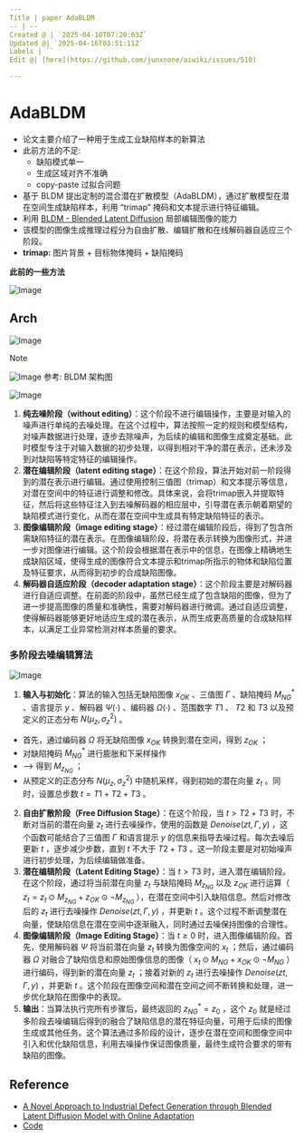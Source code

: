 ```yaml
---
Title | paper AdaBLDM
-- | --
Created @ | `2025-04-10T07:20:03Z`
Updated @| `2025-04-16T03:51:11Z`
Labels | ``
Edit @| [here](https://github.com/junxnone/aiwiki/issues/510)

---
```

# AdaBLDM

- 论文主要介绍了一种用于生成工业缺陷样本的新算法
- 此前方法的不足:
  - 缺陷模式单一
  - 生成区域对齐不准确
  - copy-paste  过拟合问题
- 基于 BLDM 提出定制的混合潜在扩散模型（AdaBLDM），通过扩散模型在潜在空间生成缺陷样本，利用 “trimap” 掩码和文本提示进行特征编辑。
- 利用 [BLDM - Blended Latent Diffusion](https://arxiv.org/abs/2206.02779) 局部编辑图像的能力
- 该模型的图像生成推理过程分为自由扩散、编辑扩散和在线解码器自适应三个阶段。
- **trimap:** 图片背景 + 目标物体掩码 + 缺陷掩码

**此前的一些方法**

![Image](https://github.com/user-attachments/assets/955444b7-6fda-44fc-80bf-3650b47bd0be)


## Arch

![Image](https://github.com/user-attachments/assets/fa996f7e-3ca2-46ed-9b5c-a5732d2b4665)

> [!NOTE]
> ![Image](https://github.com/user-attachments/assets/1a055644-7055-4b56-a398-27791512d986)
> 参考: BLDM 架构图

![Image](https://github.com/user-attachments/assets/8aa521a7-bc2b-45fd-b820-b8d74964206f)

1. **纯去噪阶段（without editing）**：这个阶段不进行编辑操作，主要是对输入的噪声进行单纯的去噪处理。在这个过程中，算法按照一定的规则和模型结构，对噪声数据进行处理，逐步去除噪声，为后续的编辑和图像生成奠定基础。此时模型专注于对输入数据的初步处理，以得到相对干净的潜在表示，还未涉及到对缺陷等特定特征的编辑操作。
2. **潜在编辑阶段（latent editing stage）**：在这个阶段，算法开始对前一阶段得到的潜在表示进行编辑。通过使用控制三值图（trimap）和文本提示等信息，对潜在空间中的特征进行调整和修改。具体来说，会将trimap嵌入并提取特征，然后将这些特征注入到去噪解码器的相应层中，引导潜在表示朝着期望的缺陷模式进行变化，从而在潜在空间中生成具有特定缺陷特征的表示。
3. **图像编辑阶段（image editing stage）**：经过潜在编辑阶段后，得到了包含所需缺陷特征的潜在表示。在图像编辑阶段，将潜在表示转换为图像形式，并进一步对图像进行编辑。这个阶段会根据潜在表示中的信息，在图像上精确地生成缺陷区域，使得生成的图像符合文本提示和trimap所指示的物体和缺陷位置及特征要求，从而得到初步的合成缺陷图像。
4. **解码器自适应阶段（decoder adaptation stage）**：这个阶段主要是对解码器进行自适应调整。在前面的阶段中，虽然已经生成了包含缺陷的图像，但为了进一步提高图像的质量和准确性，需要对解码器进行微调。通过自适应调整，使得解码器能够更好地适应生成的潜在表示，从而生成更高质量的合成缺陷样本，以满足工业异常检测对样本质量的要求。 


### 多阶段去噪编辑算法

![Image](https://github.com/user-attachments/assets/0e412a85-67c2-47b3-bddc-0649b4f3b4b1)


1. **输入与初始化**：算法的输入包括无缺陷图像 $x_{OK}$ 、三值图 $\Gamma$ 、缺陷掩码 $M^*_{NG}$ 、语言提示 $y$ 、解码器 $\Psi(·)$ 、编码器 $\Omega(·)$ 、范围数字 $T1$ 、 $T2$ 和 $T3$ 以及预定义的正态分布 $N(\mu_z, \sigma^2_z)$ 。
- 首先，通过编码器 $\Omega$ 将无缺陷图像 $x_{OK}$ 转换到潜在空间，得到 $z_{OK}$ ；
- 对缺陷掩码 $M^*_{NG}$ 进行膨胀和下采样操作
-  --> 得到 $M_{z_{NG}}$ ；
- 从预定义的正态分布 $N(\mu_z, \sigma^2_z)$ 中随机采样，得到初始的潜在向量 $z_t$  。同时，设置总步数 $t = T1 + T2 + T3$ 。
2. **自由扩散阶段（Free Diffusion Stage）**：在这个阶段，当 $t > T2 + T3$ 时，不断对当前的潜在向量 $z_t$ 进行去噪操作，使用的函数是 $Denoise(zt, \Gamma, y)$ ，这个函数可能结合了三值图 $\Gamma$ 和语言提示 $y$ 的信息来指导去噪过程。每次去噪后更新 $t$ ，逐步减少步数，直到 $t$ 不大于 $T2 + T3$ 。这一阶段主要是对初始噪声进行初步处理，为后续编辑做准备。
3. **潜在编辑阶段（Latent Editing Stage）**：当 $t > T3$ 时，进入潜在编辑阶段。在这个阶段，通过将当前潜在向量 $z_t$ 与缺陷掩码 $M_{z_{NG}}$ 以及 $z_{OK}$ 进行运算（ $z_t = z_t \odot M_{z_{NG}} + z_{OK} \odot \neg M_{z_{NG}}$ ），在潜在空间中引入缺陷信息。然后对修改后的 $z_t$ 进行去噪操作 $Denoise(zt, \Gamma, y)$ ，并更新 $t$ 。这个过程不断调整潜在向量，使缺陷信息在潜在空间中逐渐融入，同时通过去噪保持图像的合理性。
4. **图像编辑阶段（Image Editing Stage）**：当 $t \geq 0$ 时，进入图像编辑阶段。首先，使用解码器 $\Psi$ 将当前潜在向量 $z_t$ 转换为图像空间的 $x_t$ ；然后，通过编码器 $\Omega$ 对融合了缺陷信息和原始图像信息的图像（ $x_t \odot M_{NG} + x_{OK} \odot \neg M_{NG}$ ）进行编码，得到新的潜在向量 $z_t$ ；接着对新的 $z_t$ 进行去噪操作 $Denoise(zt, \Gamma, y)$ ，并更新 $t$ 。这个阶段在图像空间和潜在空间之间不断转换和处理，进一步优化缺陷在图像中的表现。
5. **输出**：当算法执行完所有步骤后，最终返回的 $z^*_{NG} = z_0$ ，这个 $z_0$ 就是经过多阶段去噪编辑后得到的融合了缺陷信息的潜在特征向量，可用于后续的图像生成或其他任务。这个算法通过多阶段的设计，逐步在潜在空间和图像空间中引入和优化缺陷信息，利用去噪操作保证图像质量，最终生成符合要求的带有缺陷的图像。 
 
 
## Reference

- [A Novel Approach to Industrial Defect Generation through Blended Latent Diffusion Model with Online Adaptation](https://arxiv.org/abs/2402.19330)
- [Code](https://github.com/GrandpaXun242/AdaBLDM)
